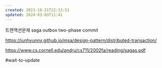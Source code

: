 ```yaml
---
created: 2023-10-31T22:13:51
updated: 2024-03-03T11:41
---
```

트랜잭션문제
saga
outbox
two-phase commit

https://junhyunny.github.io/msa/design-pattern/distributed-transaction/

https://www.cs.cornell.edu/andru/cs711/2002fa/reading/sagas.pdf

#wait-to-update 